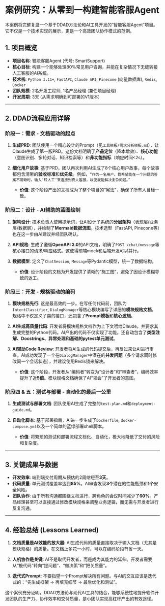 # 案例研究：从零到一构建智能客服Agent

本案例将完整复盘一个基于DDAD方法论和AI工具开发的“智能客服Agent”项目。它不仅是一个技术实现的展示，更是一个高效团队协作模式的范例。

## 1. 项目概览

- **项目名称**: 智能客服Agent (代号: SmartSupport)
- **核心目标**: 构建一个能够处理80%常见用户咨询，并能在复杂情况下无缝转接人工客服的AI系统。
- **技术栈**: `Python 3.11+`, `FastAPI`, `Claude API`, `Pinecone` (向量数据库), `Redis`, `Docker`
- **团队规模**: 2名开发工程师, 1名产品经理 (兼任项目经理)
- **开发周期**: 3天 (从需求明确到可部署的V1版本)

---

## 2. DDAD流程应用详解

### **阶段一：需求 - 文档驱动的起点**

1.  **生成PRD**: 团队使用一个精心设计的Prompt（见`工具模板/需求分析模板.md`），让Claude生成了第一版PRD。这份文档明确了**产品定位**（降本增效）、**核心功能**（意图识别、多轮对话、知识检索等）和**非功能指标**（响应时间<2s）。

2.  **细化用户故事**: 基于PRD，团队再次利用AI生成了8个核心用户故事，每个故事都包含清晰的**验收标准**和**优先级**。例如，`“作为一名用户，我希望能在一个问题的答案不清晰时，输入‘转人工’来连接到真人客服，以便我能解决复杂问题。”`

    * **价值**: 这个阶段产出的文档成为了整个项目的“宪法”，确保了所有人目标一致。

### **阶段二：设计 - AI辅助的蓝图绘制**

1.  **架构设计**: 技术负责人使用提示词，让AI设计了系统的**分层架构**（表现层/业务层/数据层），并绘制了**Mermaid数据流图**。技术选型（FastAPI, Pinecone等）也在这一步由AI建议并经团队确认。

2.  **API规格**: 生成了遵循**OpenAPI 3.0**的API文档，明确了`POST /chat/message`等核心接口的请求/响应格式。这使得前端mock和后端开发可以并行。

3.  **数据模型**: 定义了`ChatSession`, `Message`等Pydantic模型，统一了数据结构。

    * **价值**: 设计阶段的文档为开发提供了清晰的“施工图”，避免了因设计模糊导致的返工。

### **阶段三：开发 - 规格驱动的编码**

1.  **模块规格先行**: 这是最高效的一步。在写任何代码前，团队为`IntentClassifier`, `DialogManager`等核心模块编写了详细的**模块规格文档**。规格中不仅定义了类的接口，还包含了**Prompt模板**和**核心逻辑**。

2.  **AI生成高质量代码**: 开发者将模块规格文档作为上下文喂给Claude，并要求其生成完整的Python代码。AI产出的代码不仅实现了功能，还自动包含了**类型注解、Docstrings、异常处理和基础的pytest单元测试**。

3.  **AI辅助Code Review**: 开发者将AI生成的代码提交后，再反过来让AI进行审查。AI成功发现了一个在`DialogManager`中潜在的**并发问题**（多个请求同时修改同一个会话状态），并建议使用Redis锁来解决。

    * **价值**: 这个阶段，开发者从“编码者”转变为“设计者”和“审查者”，编码效率提升了近**5倍**。模块规格文档确保了AI“领会”了开发者的意图。

### **阶段四 & 五：测试与部署 - 自动化的最后一公里**

1.  **生成测试与部署文档**: 团队使用AI生成了完整的`test-plan.md`和`deployment-guide.md`。

2.  **自动化脚本**: 基于部署指南，AI进一步生成了`Dockerfile`, `docker-compose.yml`以及一个简单的蓝绿部署shell脚本。

    * **价值**: 将繁琐的测试和部署流程文档化、自动化，极大地降低了交付的风险和复杂度。

---

## 3. 关键成果与数据

- **开发效率**: 端到端交付周期从预估的2周缩短至**3天**。
- **代码质量**: 单元测试覆盖率达到**85%**。AI审查发现**3个**潜在的性能瓶颈和**1个**安全风险。
- **团队协作**: 由于所有沟通都围绕文档进行，跨角色的会议时间减少了**60%**。产品经理甚至可以直接通过修改模块规格来调整业务逻辑，而无需与开发者进行反复沟通。

---

## 4. 经验总结 (Lessons Learned)

1.  **文档质量是AI效能的放大器**: AI生成代码的质量直接取决于输入文档（尤其是模块规格）的质量。在文档上多花一小时，可以在编码阶段节省一天。

2.  **人机协作是关键**: AI不是取代开发者，而是成为其能力的延伸。开发者需要从“敲代码”转向“提问题”、“做决策”和“把关质量”。

3.  **迭代式Prompt**: 不要指望一个Prompt解决所有问题。与AI的交互应该是迭代式的：“先生成框架 -> 再填充细节 -> 最后优化和测试”。

这个案例充分证明，DDAD方法论与现代AI工具的结合，能够系统性地提升软件开发团队的生产力、协作效率和交付质量，是小团队实现高杠杆产出的有效途径。
